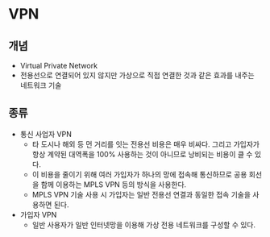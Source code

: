 # VPN

## 개념

* Virtual Private Network
* 전용선으로 연결되어 있지 않지만 가상으로 직접 연결한 것과 같은 효과를 내주는 네트워크 기술

## 종류

* 통신 사업자 VPN
  * 타 도시나 해외 등 먼 거리를 잇는 전용선 비용은 매우 비싸다. 그리고 가입자가 항상 계약된 대역폭을 100% 사용하는 것이 아니므로 낭비되는 비용이 클 수 있다.
  * 이 비용을 줄이기 위해 여러 가입자가 하나의 망에 접속해 통신하므로 공용 회선을 함께 이용하는 MPLS VPN 등의 방식을 사용한다.
  * MPLS VPN 기술 사용 시 가입자는 일반 전용선 연결과 동일한 접속 기술을 사용하면 된다.
* 가입자 VPN
  * 일반 사용자가 일반 인터넷망을 이용해 가상 전용 네트워크를 구성할 수 있다.
